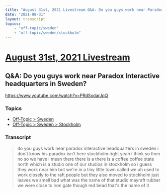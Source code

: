 ```yaml
---
title: "August 31st, 2021 Livestream Q&A: Do you guys work near Paradox Interactive headquarters in Sweden?"
date: "2021-08-31"
layout: transcript
topics:
    - "off-topic/sweden"
    - "off-topic/sweden/stockholm"
---
```

# [August 31st, 2021 Livestream](../2021-08-31.md)
## Q&A: Do you guys work near Paradox Interactive headquarters in Sweden?
https://www.youtube.com/watch?v=PRdSxdarJpQ

### Topics
* [Off-Topic > Sweden](../topics/off-topic/sweden.md)
* [Off-Topic > Sweden > Stockholm](../topics/off-topic/sweden/stockholm.md)

### Transcript

> do you guys work near paradox interactive headquarters in sweden i don't know his paradox isn't here stockholm right yeah i think so then no so we have i mean there there is a there is a coffee coffee state north which is a studio one of our studios in stockholm so i guess they work near him but we're in a tiny little town called we uh used to work closely to the raft people but they also moved to stockholm just leaves we smell bad what was the name of that studio mayraft rubber we were close to iron gate though red bead that's the name of it
